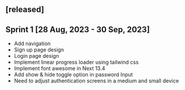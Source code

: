 ## [released]
## Sprint 1 [28 Aug, 2023 - 30 Sep, 2023]
- Add navigation
- Sign up page design
- Login page design
- Implement linear progress loader using tailwind css
- Implement font awesome in Next 13.4
- Add show & hide toggle option in password Input
- Need to adjust authentication screens in a medium and small device